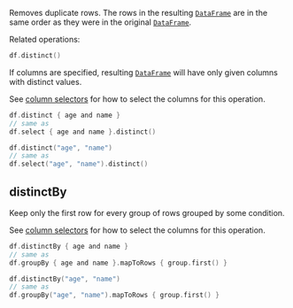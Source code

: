 [//]: # (title: distinct)

<!---IMPORT org.jetbrains.kotlinx.dataframe.samples.api.Access-->

Removes duplicate rows.
The rows in the resulting [`DataFrame`](DataFrame.md) are in the same order as they were in the original [`DataFrame`](DataFrame.md).

Related operations: [](filterRows.md)

<!---FUN distinct-->

```kotlin
df.distinct()
```

<inline-frame src="resources/org.jetbrains.kotlinx.dataframe.samples.api.Access.distinct.html" width="100%"/>
<!---END-->

If columns are specified, resulting [`DataFrame`](DataFrame.md) will have only given columns with distinct values.

See [column selectors](ColumnSelectors.md) for how to select the columns for this operation.

<!---FUN distinctColumns-->
<tabs>
<tab title="Properties">

```kotlin
df.distinct { age and name }
// same as
df.select { age and name }.distinct()
```

</tab>
<tab title="Strings">

```kotlin
df.distinct("age", "name")
// same as
df.select("age", "name").distinct()
```

</tab></tabs>
<inline-frame src="resources/org.jetbrains.kotlinx.dataframe.samples.api.Access.distinctColumns.html" width="100%"/>
<!---END-->

## distinctBy

Keep only the first row for every group of rows grouped by some condition.

See [column selectors](ColumnSelectors.md) for how to select the columns for this operation.

<!---FUN distinctBy-->
<tabs>
<tab title="Properties">

```kotlin
df.distinctBy { age and name }
// same as
df.groupBy { age and name }.mapToRows { group.first() }
```

</tab>
<tab title="Strings">

```kotlin
df.distinctBy("age", "name")
// same as
df.groupBy("age", "name").mapToRows { group.first() }
```

</tab></tabs>
<inline-frame src="resources/org.jetbrains.kotlinx.dataframe.samples.api.Access.distinctBy.html" width="100%"/>
<!---END-->
